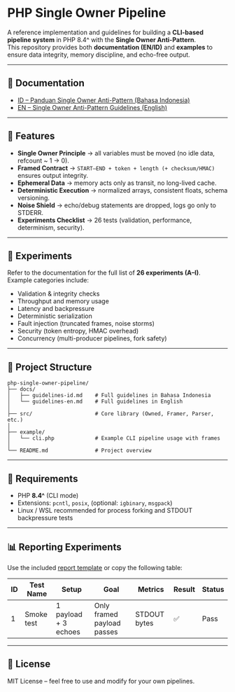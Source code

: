 # PHP Single Owner Pipeline

A reference implementation and guidelines for building a **CLI-based pipeline system** in PHP 8.4^ with the **Single Owner Anti-Pattern**.  
This repository provides both **documentation (EN/ID)** and **examples** to ensure data integrity, memory discipline, and echo-free output.

---

## 📖 Documentation

- [ID – Panduan Single Owner Anti-Pattern (Bahasa Indonesia)](docs/guidelines-id.md)
- [EN – Single Owner Anti-Pattern Guidelines (English)](docs/guidelines-en.md)

---

## 🚀 Features

- **Single Owner Principle** → all variables must be moved (no idle data, refcount ~ 1 → 0).
- **Framed Contract** → `START–END + token + length (+ checksum/HMAC)` ensures output integrity.
- **Ephemeral Data** → memory acts only as transit, no long-lived cache.
- **Deterministic Execution** → normalized arrays, consistent floats, schema versioning.
- **Noise Shield** → echo/debug statements are dropped, logs go only to STDERR.
- **Experiments Checklist** → 26 tests (validation, performance, determinism, security).

---

## 🧪 Experiments

Refer to the documentation for the full list of **26 experiments (A–I)**.  
Example categories include:
- Validation & integrity checks
- Throughput and memory usage
- Latency and backpressure
- Deterministic serialization
- Fault injection (truncated frames, noise storms)
- Security (token entropy, HMAC overhead)
- Concurrency (multi-producer pipelines, fork safety)

---

## 📂 Project Structure

```text
php-single-owner-pipeline/
├── docs/
│   ├── guidelines-id.md    # Full guidelines in Bahasa Indonesia
│   └── guidelines-en.md    # Full guidelines in English
│
├── src/                    # Core library (Owned, Framer, Parser, etc.)
│
├── example/
│   └── cli.php             # Example CLI pipeline usage with frames
│
└── README.md               # Project overview 
```


---

## 🔧 Requirements

- PHP **8.4^** (CLI mode)
- Extensions: `pcntl`, `posix`, (optional: `igbinary`, `msgpack`)
- Linux / WSL recommended for process forking and STDOUT backpressure tests

---

## 📊 Reporting Experiments

Use the included [report template](docs/guidelines-en.md#-experiment-report-template) or copy the following table:

| ID | Test Name | Setup | Goal | Metrics | Result | Status |
|----|-----------|-------|------|---------|--------|--------|
| 1  | Smoke test | 1 payload + 3 echoes | Only framed payload passes | STDOUT bytes | ✅ | Pass |

---

## 📝 License

MIT License – feel free to use and modify for your own pipelines.
